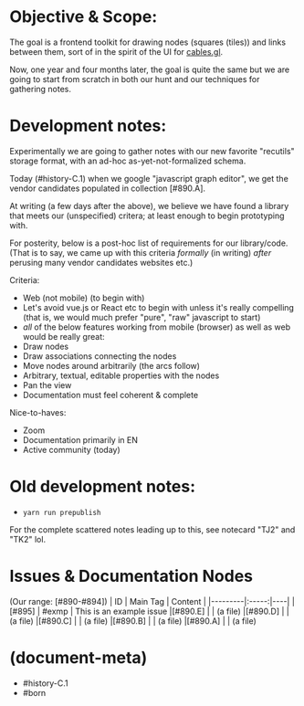 # Objective & Scope:

The goal is a frontend toolkit for drawing nodes (squares (tiles)) and
links between them, sort of in the spirit of the UI for [cables.gl][cab].

Now, one year and four months later, the goal is quite the same but we
are going to start from scratch in both our hunt and our techniques for
gathering notes.


# Development notes:

Experimentally we are going to gather notes with our new favorite
"recutils" storage format, with an ad-hoc as-yet-not-formalized schema.

Today (#history-C.1) when we google "javascript graph editor", we get
the vendor candidates populated in collection [#890.A].

At writing (a few days after the above), we believe we have found a library
that meets our (unspecified) critera; at least enough to begin prototyping
with.

For posterity, below is a post-hoc list of requirements for our library/code.
(That is to say, we came up with this criteria _formally_ (in writing) *after*
perusing many vendor candidates websites etc.)

Criteria:

- Web (not mobile) (to begin with)
- Let's avoid vue.js or React etc to begin with unless it's really compelling
  (that is, we would much prefer "pure", "raw" javascript to start)
- *all* of the below features working from mobile (browser) as well as web
  would be really great:
- Draw nodes
- Draw associations connecting the nodes
- Move nodes around arbitrarily (the arcs follow)
- Arbitrary, textual, editable properties with the nodes
- Pan the view
- Documentation must feel coherent & complete

Nice-to-haves:
- Zoom
- Documentation primarily in EN
- Active community (today)



# Old development notes:

  - `yarn run prepublish`

For the complete scattered notes leading up to this, see notecard
"TJ2" and "TK2" lol.


# Issues & Documentation Nodes

(Our range: [#890-#894])
| ID      | Main Tag | Content  |
|---------|:-----:|----|
|[#895]   | #exmp | This is an example issue
|[#890.E] |       | (a file)
|[#890.D] |       | (a file)
|[#890.C] |       | (a file)
|[#890.B] |       | (a file)
|[#890.A] |       | (a file)


[cab]: https://cables.gl/home

# (document-meta)

  - #history-C.1
  - #born

